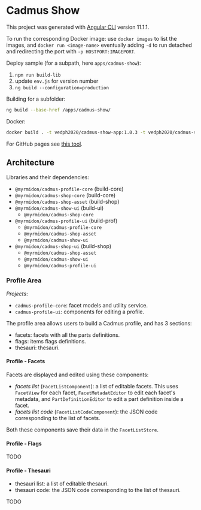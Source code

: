 # Cadmus Show

This project was generated with [Angular CLI](https://github.com/angular/angular-cli) version 11.1.1.

To run the corresponding Docker image: use `docker images` to list the images, and `docker run <image-name>` eventually adding `-d` to run detached and redirecting the port with `-p HOSTPORT:IMAGEPORT`.

Deploy sample (for a subpath, here `apps/cadmus-show`):

1. `npm run build-lib`
2. update `env.js` for version number
3. `ng build --configuration=production`

Building for a subfolder:

```bash
ng build --base-href /apps/cadmus-show/
```

Docker:

```bash
docker build . -t vedph2020/cadmus-show-app:1.0.3 -t vedph2020/cadmus-show-app:latest
```

For GitHub pages see [this tool](https://github.com/angular-schule/angular-cli-ghpages).

## Architecture

Libraries and their dependencies:

- `@myrmidon/cadmus-profile-core` (build-core)
- `@myrmidon/cadmus-shop-core` (build-core)
- `@myrmidon/cadmus-shop-asset` (build-shop)
- `@myrmidon/cadmus-show-ui` (build-ui)
  - `@myrmidon/cadmus-shop-core`
- `@myrmidon/cadmus-profile-ui` (build-prof)
  - `@myrmidon/cadmus-profile-core`
  - `@myrmidon/cadmus-shop-asset`
  - `@myrmidon/cadmus-show-ui`
- `@myrmidon/cadmus-shop-ui` (build-shop)
  - `@myrmidon/cadmus-shop-asset`
  - `@myrmidon/cadmus-show-ui`
  - `@myrmidon/cadmus-profile-ui`

### Profile Area

_Projects_:

- `cadmus-profile-core`: facet models and utility service.
- `cadmus-profile-ui`: components for editing a profile.

The profile area allows users to build a Cadmus profile, and has 3 sections:

- facets: facets with all the parts definitions.
- flags: items flags definitions.
- thesauri: thesauri.

#### Profile - Facets

Facets are displayed and edited using these components:

- _facets list_ (`FacetListComponent`): a list of editable facets. This uses `FacetView` for each facet, `FacetMetadatEditor` to edit each facet's metadata, and `PartDefinitionEditor` to edit a part definition inside a facet.
- _facets list code_ (`FacetListCodeComponent`): the JSON code corresponding to the list of facets.

Both these components save their data in the `FacetListStore`.

#### Profile - Flags

TODO

#### Profile - Thesauri

- thesauri list: a list of editable thesauri.
- thesauri code: the JSON code corresponding to the list of thesauri.

TODO
